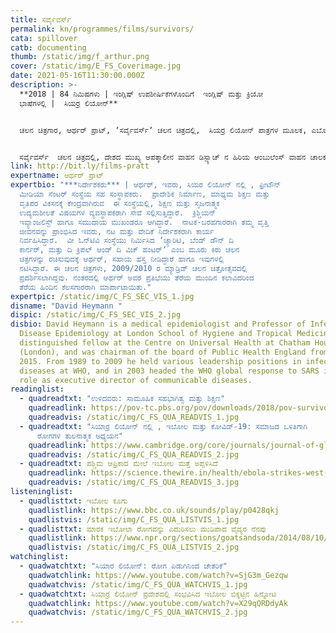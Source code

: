```yaml
---
title: ಸರ್ವೈವರ್ಸ್‌
permalink: kn/programmes/films/survivors/
cata: spillover
catb: documenting
thumb: /static/img/f_arthur.png
cover: /static/img/E_FS_Coverimage.jpg
date: 2021-05-16T11:30:00.000Z
description: >-
  **2018 | 84 ನಿಮಿಷಗಳು | ಇಂಗ್ಲಿಷ್ ಉಪಶೀರ್ಷಿಕೆಗಳೊಂದಿಗೆ  ಇಂಗ್ಲಿಷ್‌ ಮತ್ತು ಕ್ರಿಯೋ
  ಭಾಷೆಗಳಲ್ಲಿ |  ಸಿಯರ್ರ ಲಿಯೋನ್**


  ಚಲನ ಚಿತ್ರಗಾರ, ಆರ್ಥರ್‌ ಪ್ರಾಟ್‌, ʼಸರ್ವೈವರ್ಸ್‌ʼ ಚಲನ ಚಿತ್ರದಲ್ಲಿ,  ಸಿಯರ್ರ ಲಿಯೋನ್ ಪಾತ್ರಗಳ ಮೂಲಕ, ಎಬೋಲ ರೋಗ ಮಹಾಮಾರಿಯ ಸಂಕಷ್ಟದ ಕಾಲದ, ತಮ್ಮ ದೇಶದ ಚಿತ್ರಣವನ್ನು ಪ್ರಸ್ತುತ ಪಡಿಸಿದ್ದಾರೆ.  ರೋಗ ಸಾಂಕ್ರಾಮಿಕದ ಜಠಿಲತೆ, ಆ ಸಮಯದಲ್ಲಿ, ಅಲ್ಲಿ ಇದ್ದಂತಹ ಸಾಮಾಜಿಕ ರಾಜಕೀಯ ಪರಿಸ್ಥಿತಿ,  ಎಲ್ಲವನ್ನೂ ತೆರೆಯ ಮೇಲೆ ತಂದಿದ್ದಾರೆ. ಆಧುನಿಕ ಶತಮಾನದ ಅತಿ ಗಂಭೀರವಾದ ಸಾರ್ವಜನಿಕ ರೋಗ ಮಹಾಮಾರಿ ಎಂದೇ ಹೆಸರಾಗಿರುವ ಎಬೋಲ ಸಾಂಕ್ರಾಮಿಕ ಸಂಕಷ್ಟದಲ್ಲಿ , ಸಿಯರ್ರ ಲಿಯೋನ್ ನ ಇಬ್ಬರು ಆರೋಗ್ಯ ಕಾರ್ಯಕರ್ತರ ಸುತ್ತಲಿನ ಘಟನಾವಳಿಯ ಬಗೆಗೆ, ಚಲನಚಿತ್ರದಲ್ಲಿ ಗಮನ ಸೆಳೆಯಲಾಗಿದೆ.   


  ಸರ್ವೈವರ್ಸ್‌  ಚಲನ ಚಿತ್ರದಲ್ಲಿ, ದೇಶದ ಮುಖ್ಯ ಆಪತ್ಕಾಲೀನ ವಾಹನ ಡಿಸ್ಪ್ಯಾಚ್‌ ನ ಹಿರಿಯ ಆಂಬುಲೆಂಸ್‌ ವಾಹನ ಚಾಲಕ ʼಮೊಹಮದ್‌ ಬಂಗುರʼ ಮತ್ತು ಆಪತ್ಕಾಲೀನ ಎಬೋಲ ಚಿಕಿತ್ಸಾ ಕೇಂದ್ರದಲ್ಲಿ ದಾದಿಯಾಗಿ ರೋಗಿಗಳ ಆರೈಕೆಯ ಕೆಲಸ ನಿರ್ವಹಿಸುತ್ತಿರುವ ʼಮಾರ್ಗರೇಟ್‌ ಕಬ್ಬಾ ಸೆಸೇʼ ಅವರ ವೀರ ಗಾಥೆ ಇದಾಗಿದೆ.
link: http://bit.ly/films-pratt
expertname: ಆರ್ಥರ್‌ ಪ್ರಾಟ್‌
expertbio: "***ನಿರ್ದೇಶಕರು*** | ಆರ್ಥರ್‌, ಇವರು, ಸಿಯರ ಲಿಯೋನ್ ನಲ್ಲಿ , ಫ್ರೀಟೌನ್‌
  ಮೀಡಿಯಾ ಸೆಂಟರ್‌ ಸಂಸ್ಥೆಯ ಸಹ ಸಂಸ್ಥಾಪಕರು.  ಪ್ರಾದೇಶಿಕ ನಿರ್ಮಾಣ, ಮಾಧ್ಯಮ ಶಿಕ್ಷಣ ಮತ್ತು
  ವೃತಿಪರ ವಿಕಸನಕ್ಕೆ ಕೇಂದ್ರವಾಗಿರುವ  ಈ ಸಂಸ್ಥೆಯಲ್ಲಿ, ಶಿಕ್ಷಣ ಮತ್ತು ಸೃಜನಾತ್ಮಕ
  ಉದ್ಯಮಶೀಲತೆ ವಿಷಯಗಳ ವ್ಯವಸ್ಥಾಪಕರಾಗಿ ಸೇವೆ ಸಲ್ಲಿಸುತ್ತಿದ್ದಾರೆ.  ಕ್ರಿಶ್ಚಿಯನ್‌
  ಇವ್ಯಾಂಜಲಿಸ್ಟ್‌ ಹಾಗೂ ಸಮುದಾಯ ಮುಖಂಡರೂ ಆಗಿದ್ದಾರೆ.  ನಾಟಕ-ಬರಹಗಾರರಾಗಿ ತಮ್ಮ ವೃತ್ತಿ
  ಜೀವನವನ್ನು ಪ್ರಾಂಭಿಸಿದ ಇವರು, ನಟ ಮತ್ತು ವೇದಿಕೆ ನಿರ್ದೇಶಕರಾಗಿ ಕಾರ್ಯ
  ನಿರ್ವಹಿಸಿದ್ದಾರೆ.  ವೀ ಓನ್‌ಟಿವಿ ಸಂಸ್ಥೆಯು ನಿರ್ಮಿಸಿದ ʼಚ್ಯಾರಿಟಿ, ಬೆಂಡ್‌ ಡೌನ್‌ ದಿ
  ಕಾರ್ನರ್‌, ಮತ್ತು ದಿ ಕ್ರಿಪಲ್‌ ಆಂಡ್‌ ದಿ ವಿಚ್‌ ಹಂಟರ್‌ʼ ಎಂಬ ಮೂರು ಕಿರು ಚಲನ
  ಚಿತ್ರಗಳನ್ನು ರಚಿಸುವುದಕ್ಕೆ ಆರ್ಥರ್, ಸಹಾಯ ಹಸ್ತ ನೀಡಿದ್ದಾರೆ ಹಾಗೂ ಇವುಗಳಲ್ಲಿ
  ನಟಿಸಿದ್ದಾರೆ. ಈ ಚಲನ ಚಿತ್ರಗಳು, 2009/2010 ರ ಮ್ಯಾಡ್ರಿಡ್‌ ಚಲನ ಚಿತ್ರೋತ್ಸವದಲ್ಲಿ
  ಪ್ರದರ್ಶಿಸಲಾಗಿದ್ದವು. ನಂತರದಲ್ಲಿ ಆರ್ಥರ್‌ ಅವರ ಪ್ರತಿಭೆಯು ತೆರೆಯ ಮುಂದಿನ ಕಲಾವಿದರಿಂದ
  ತೆರೆಯ ಹಿಂದಿನ ಕೆಲಸಗಾರರಾಗಿ ಮಾರ್ಪಾಟಾಯಿತು."
expertpic: /static/img/C_FS_SEC_VIS_1.jpg
disname: "David Heymann "
dispic: /static/img/C_FS_SEC_VIS_2.jpg
disbio: David Heymann is a medical epidemiologist and Professor of Infectious
  Disease Epidemiology at London School of Hygiene and Tropical Medicine, is a
  distinguished fellow at the Centre on Universal Health at Chatham House
  (London), and was chairman of the board of Public Health England from 2009 -
  2015. From 1989 to 2009 he held various leadership positions in infectious
  diseases at WHO, and in 2003 headed the WHO global response to SARS in his
  role as executive director of communicable diseases.
readinglist:
  - quadreadtxt: "ಉಳಿದವರು: ಸಾಮೂಹಿಕ ಸಹಭಾಗಿತ್ವ ಮತ್ತು ಶಿಕ್ಷಣ"
    quadreadlink: https://pov-tc.pbs.org/pov/downloads/2018/pov-survivors-discussion-guide.pdf
    quadreadvis: /static/img/C_FS_QUA_READVIS_1.jpg
  - quadreadtxt: "ಸಿಯಾರ್ರ ಲಿಯೋನ್‌ ನಲ್ಲಿ , ಇಬೋಲ ಮತ್ತು ಕೋವಿಡ್-19‌: ಸಮಾಜದ ಒಳಿತಿಗಾಗಿ
      ರೋಗಗಳ ತುಲನಾತ್ಮಕ ಅಧ್ಯಯನ"
    quadreadlink: https://www.cambridge.org/core/journals/journal-of-global-history/article/ebola-and-covid19-in-sierra-leone-comparative-lessons-of-epidemics-for-society/5672DE34C06149CDC142A38C2294EA6E
    quadreadvis: /static/img/C_FS_QUA_READVIS_2.jpg
  - quadreadtxt: ಪಶ್ಚಿಮ ಆಫ್ರಿಕಾದ ಮೇಲೆ ಇಬೋಲ ಮತ್ತೆ ಅಪ್ಪಳಿಸಿದೆ
    quadreadlink: https://science.thewire.in/health/ebola-strikes-west-africa-again-key-questions/
    quadreadvis: /static/img/C_FS_QUA_READVIS_3.jpg
listeninglist:
  - quadlisttxt: ಇಬೋಲ ಕೂಗು
    quadlistlink: https://www.bbc.co.uk/sounds/play/p0428qkj
    quadlistvis: /static/img/C_FS_QUA_LISTVIS_1.jpg
  - quadlisttxt: ಮಾರಕ ಇಬೋಲಾ ರೋಗವನ್ನು ಎದುರಿಸಲು ಮುಡಿಪಾದ ವೈದ್ಯರ ನೆನಪು
    quadlistlink: https://www.npr.org/sections/goatsandsoda/2014/08/10/339372354/doctor-remembered-for-dedication-to-fighting-deadly-ebola
    quadlistvis: /static/img/C_FS_QUA_LISTVIS_2.jpg
watchinglist:
  - quadwatchtxt: "ಸಿಯಾರ ಲಿಯೋನ್‌: ರೋಗ ಪಿಡುಗಿನಿಂದ ಚೇತರಿಕೆ"
    quadwatchlink: https://www.youtube.com/watch?v=SjG3m_Gezqw
    quadwatchvis: /static/img/C_FS_QUA_WATCHVIS_1.jpg
  - quadwatchtxt: ಸಿಯಾರ್ರ ಲಿಯೋನ್‌ ಪ್ರದೇಶದಲ್ಲಿ ಸಂಭವಿಸಿದ ಇಬೋಲ ಬಿಕ್ಕಟ್ಟಿನ ಹಿನ್ನೋಟ
    quadwatchlink: https://www.youtube.com/watch?v=X29qQRDdyAk
    quadwatchvis: /static/img/C_FS_QUA_WATCHVIS_2.jpg
---
```


